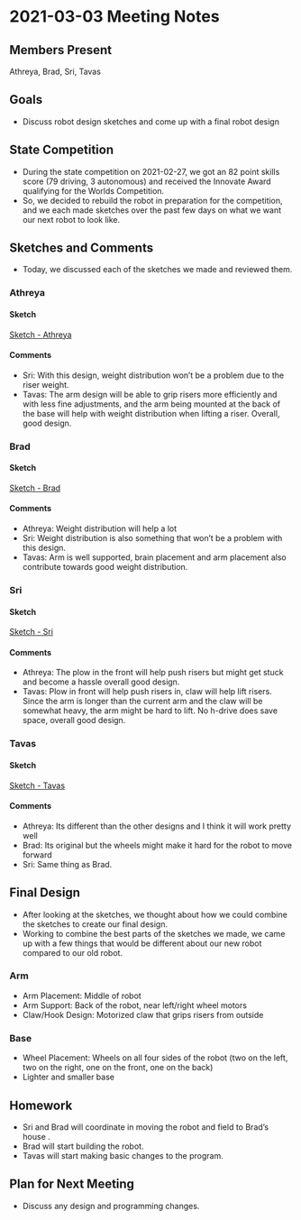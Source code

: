 # 2021-03-03 Meeting Notes

## Members Present  
Athreya, Brad, Sri, Tavas

## Goals  
- Discuss robot design sketches and come up with a final robot design

## State Competition

- During the state competition on 2021-02-27, we got an 82 point skills score (79 driving, 3 autonomous) and received the Innovate Award qualifying for the Worlds Competition.
- So, we decided to rebuild the robot in preparation for the competition, and we each made sketches over the past few days on what we want our next robot to look like.

## Sketches and Comments

- Today, we discussed each of the sketches we made and reviewed them.

### Athreya

#### Sketch

[Sketch - Athreya](../img/2021-03-03-sketch-athreya.jpg)

#### Comments

- Sri: With this design, weight distribution won’t be a problem due to the riser weight. 
- Tavas: The arm design will be able to grip risers more efficiently and with less fine adjustments, and the arm being mounted at the back of the base will help with weight distribution when lifting a riser. Overall, good design.

### Brad

#### Sketch

[Sketch - Brad](../img/2021-03-03-sketch-Brad.jpg)

#### Comments

- Athreya: Weight distribution will help a lot
- Sri: Weight distribution is also something that won’t be a problem with this design.
- Tavas: Arm is well supported, brain placement and arm placement also contribute towards good weight distribution.

### Sri

#### Sketch

[Sketch - Sri](../img/2021-03-03-sketch-sri.jpg)

#### Comments

- Athreya: The plow in the front will help push risers but might get stuck and become a hassle overall good design.
- Tavas: Plow in front will help push risers in, claw will help lift risers. Since the arm is longer than the current arm and the claw will be somewhat heavy, the arm might be hard to lift. No h-drive does save space, overall good design.

### Tavas

#### Sketch

[Sketch - Tavas](../img/2021-03-03-sketch-tavas.jpg)

#### Comments

- Athreya: Its different than the other designs and I think it will work pretty well
- Brad: Its original but the wheels might make it hard for the robot to move forward
- Sri: Same thing as Brad. 

## Final Design

- After looking at the sketches, we thought about how we could combine the sketches to create our final design. 
- Working to combine the best parts of the sketches we made, we came up with a few things that would be different about our new robot compared to our old robot.

### Arm

- Arm Placement: Middle of robot
- Arm Support: Back of the robot, near left/right wheel motors
- Claw/Hook Design: Motorized claw that grips risers from outside

### Base
- Wheel Placement: Wheels on all four sides of the robot (two on the left, two on the right, one on the front, one on the back)
- Lighter and smaller base

## Homework
- Sri and Brad will coordinate in moving the robot and field to Brad’s house .
- Brad will start building the robot.
- Tavas will start making basic changes to the program.

## Plan for Next Meeting
- Discuss any design and programming changes.
